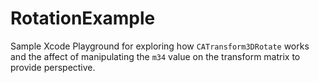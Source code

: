 # RotationExample

Sample Xcode Playground for exploring how `CATransform3DRotate` works and the affect of manipulating the `m34` value on the transform matrix to provide perspective.
